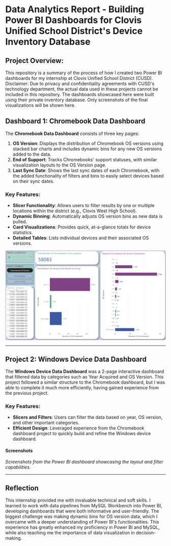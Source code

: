 # Data Analytics Report - Building Power BI Dashboards for Clovis Unified School District's Device Inventory Database

## Project Overview:
This repository is a summary of the process of how I created two Power BI dashboards for my internship at Clovis Unified School District (CUSD). Disclaimer: Due to privacy and confidentiality agreements with CUSD's technology department, the actual data used in these projects cannot be included in this repository. The dashboards showcased here were built using their private inventory database. Only screenshots of the final visualizations will be shown here.


## Dashboard 1: Chromebook Data Dashboard

The **Chromebook Data Dashboard** consists of three key pages:
1. **OS Version**: Displays the distribution of Chromebook OS versions using stacked bar charts and includes dynamic bins for any new OS versions added to the data.
2. **End of Support**: Tracks Chromebooks' support statuses, with similar visualization layouts to the OS Version page.
3. **Last Sync Date**: Shows the last sync dates of each Chromebook, with the added functionality of filters and bins to easily select devices based on their sync dates.

### Key Features:
- **Slicer Functionality**: Allows users to filter results by one or multiple locations within the district (e.g., Clovis West High School).
- **Dynamic Binning**: Automatically adjusts OS version bins as new data is pulled.
- **Card Visualizations**: Provides quick, at-a-glance totals for device statistics.
- **Detailed Tables**: Lists individual devices and their associated OS versions.

![Alt text for your image](Screenshots/D1_P1_NF.png)

---

## Project 2: Windows Device Data Dashboard

The **Windows Device Data Dashboard** was a 2-page interactive dashboard that filtered data by categories such as Year Acquired and OS Version. This project followed a similar structure to the Chromebook dashboard, but I was able to complete it much more efficiently, having gained experience from the previous project.

### Key Features:
- **Slicers and Filters**: Users can filter the data based on year, OS version, and other important categories.
- **Efficient Design**: Leveraged experience from the Chromebook dashboard project to quickly build and refine the Windows device dashboard.

#### Screenshots
*Screenshots from the Power BI dashboard showcasing the layout and filter capabilities.*

---

## Reflection

This internship provided me with invaluable technical and soft skills. I learned to work with data pipelines from MySQL Workbench into Power BI, developing dashboards that were both informative and user-friendly. The biggest challenge was making dynamic bins for OS version data, which I overcame with a deeper understanding of Power BI's functionalities. This experience has greatly enhanced my proficiency in Power BI and MySQL, while also teaching me the importance of data visualization in decision-making.
